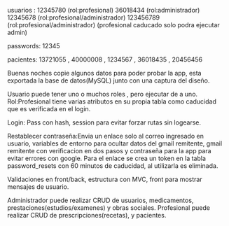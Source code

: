 usuarios :
 12345780  (rol:profesional)
 36018434  (rol:administrador) 
 12345678  (rol:profesional/administrador)
 123456789 (rol:profesional/administrador) (profesional caducado solo podra ejecutar admin)
 
 passwords: 12345

pacientes: 13721055 , 40000008 , 1234567 , 36018435 , 20456456 

Buenas noches copie algunos datos para poder probar la app, esta exportada la base de datos(MySQL) junto con una captura del diseño.

Usuario puede tener uno o muchos roles , pero ejecutar de a uno. Rol:Profesional tiene varias atributos en su propia tabla como caducidad que es verificada en el login.

Login: Pass con hash, session para evitar forzar rutas sin logearse.

Restablecer contraseña:Envia un enlace solo al correo ingresado en usuario, variables de entorno para ocultar datos del gmail remitente, gmail remitente con verificacion en dos pasos y contraseña para la app para evitar errores con google.
Para el enlace se crea un token en la tabla password_resets con 60 minutos de caducidad, al utilizarla es eliminada.

Validaciones en front/back, estructura con MVC, front para mostrar mensajes de usuario.

Administrador puede realizar CRUD de usuarios, medicamentos, prestaciones(estudios/examenes) y obras sociales.
Profesional puede realizar CRUD de prescripciones(recetas), y pacientes.


 
